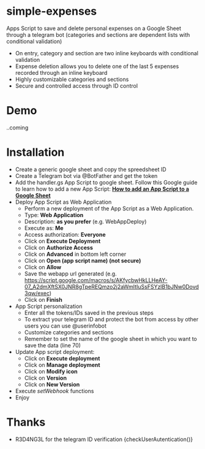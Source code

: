 # simple-expenses
Apps Script to save and delete personal expenses on a Google Sheet through a telegram bot (categories and sections are dependent lists with conditional validation)

- On entry, category and section are two inline keyboards with conditional validation 
- Expense deletion allows you to delete one of the last 5 expenses recorded through an inline keyboard
- Highly customizable categories and sections
- Secure and controlled access through ID control

# Demo
..coming
  
#  Installation
* Create a generic google sheet and copy the spreedsheet ID
* Create a Telegram bot via @BotFather and get the token
* Add the handler.gs App Script to google sheet. Follow this Google guide to learn how to add a new App Script: **[How to add an App Script to a Google Sheet](https://developers.google.com/apps-script/guides/sheets/functions)**
* Deploy App Script as Web Application
    - Perform a new deployment of the App Script as a Web Application.
    - Type: **Web Application**
    - Description: **as you prefer** (e.g. WebAppDeploy)
    - Execute as: **Me**
    - Access authorization: **Everyone**
    - Click on **Execute Deployment**
    - Click on **Authorize Access**
    - Click on **Advanced** in bottom left corner
    - Click on **Open (app script name) (not secure)**
    - Click on **Allow**
    - Save the webapp url generated (e.g. https://script.google.com/macros/s/AKfycbwHkLLHeAY-07_A2dmXftSX0JNR8gTpeREQmzo2j2aWmItIuSsFSYzlB1bJNw0Dovd3qw/exec)
    - Click on **Finish**
* App Script personalization
  - Enter all the tokens/IDs saved in the previous steps
  - To extract your telegram ID and protect the bot from access by other users you can use @userinfobot
  - Customize categories and sections
  - Remember to set the name of the google sheet in which you want to save the data (line 70)
* Update App script deployment:
  - Click on **Execute deployment**
  - Click on **Manage deployment**
  - Click on **Modify icon**
  - Click on **Version**
  - Click on **New Version**
* Execute  *setWebhook* functions
* Enjoy

# Thanks
- R3D4NG3L for the telegram ID verification {checkUserAutentication()}
